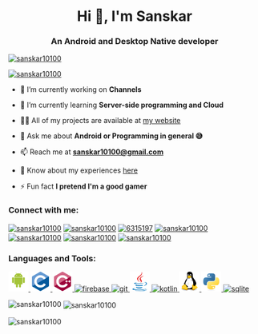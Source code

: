 <h1 align="center">Hi 👋, I'm Sanskar</h1>
<h3 align="center">An Android and Desktop Native developer</h3>

<p align="left"> <a href="https://github.com/ryo-ma/github-profile-trophy"><img src="https://github-profile-trophy.vercel.app/?username=sanskar10100&theme=dracula" alt="sanskar10100" /></a> </p>

<p align="left"> <a href="https://twitter.com/sanskar10100" target="blank"><img src="https://img.shields.io/twitter/follow/sanskar10100?logo=twitter&style=for-the-badge" alt="sanskar10100" /></a> </p>

- 🔭 I’m currently working on **Channels**

- 🌱 I’m currently learning **Server-side programming and Cloud**

- 👨‍💻 All of my projects are available at [my website](https://sanskar10100.github.io)

- 💬 Ask me about **Android or Programming in general 😅️**

- 📫 Reach me at **sanskar10100@gmail.com**

- 📄 Know about my experiences [here](https://drive.google.com/file/d/127Ve1Db8-BGBK0l14024-r4auLbUwYmI/view)

- ⚡ Fun fact **I pretend I'm a good gamer**

<h3 align="left">Connect with me:</h3>
<p align="left">
<a href="https://twitter.com/sanskar10100" target="blank"><img align="center" src="https://raw.githubusercontent.com/rahuldkjain/github-profile-readme-generator/master/src/images/icons/Social/twitter.svg" alt="sanskar10100" height="30" width="40" /></a>
<a href="https://linkedin.com/in/sanskar10100" target="blank"><img align="center" src="https://raw.githubusercontent.com/rahuldkjain/github-profile-readme-generator/master/src/images/icons/Social/linked-in-alt.svg" alt="sanskar10100" height="30" width="40" /></a>
<a href="https://stackoverflow.com/users/6315197" target="blank"><img align="center" src="https://raw.githubusercontent.com/rahuldkjain/github-profile-readme-generator/master/src/images/icons/Social/stack-overflow.svg" alt="6315197" height="30" width="40" /></a>
<a href="https://www.codechef.com/users/sanskar10100" target="blank"><img align="center" src="https://cdn.jsdelivr.net/npm/simple-icons@3.1.0/icons/codechef.svg" alt="sanskar10100" height="30" width="40" /></a>
<a href="https://www.hackerrank.com/sanskar10100" target="blank"><img align="center" src="https://raw.githubusercontent.com/rahuldkjain/github-profile-readme-generator/master/src/images/icons/Social/hackerrank.svg" alt="sanskar10100" height="30" width="40" /></a>
<a href="https://codeforces.com/profile/sanskar10100" target="blank"><img align="center" src="https://cdn.jsdelivr.net/npm/simple-icons@3.0.1/icons/codeforces.svg" alt="sanskar10100" height="30" width="40" /></a>
<a href="https://www.leetcode.com/sanskar10100" target="blank"><img align="center" src="https://raw.githubusercontent.com/rahuldkjain/github-profile-readme-generator/master/src/images/icons/Social/leet-code.svg" alt="sanskar10100" height="30" width="40" /></a>
</p>

<h3 align="left">Languages and Tools:</h3>
<p align="left"> <a href="https://developer.android.com" target="_blank"> <img src="https://raw.githubusercontent.com/devicons/devicon/master/icons/android/android-original-wordmark.svg" alt="android" width="40" height="40"/> </a> <a href="https://www.cprogramming.com/" target="_blank"> <img src="https://raw.githubusercontent.com/devicons/devicon/master/icons/c/c-original.svg" alt="c" width="40" height="40"/> </a> <a href="https://www.w3schools.com/cpp/" target="_blank"> <img src="https://raw.githubusercontent.com/devicons/devicon/master/icons/cplusplus/cplusplus-original.svg" alt="cplusplus" width="40" height="40"/> </a> <a href="https://firebase.google.com/" target="_blank"> <img src="https://www.vectorlogo.zone/logos/firebase/firebase-icon.svg" alt="firebase" width="40" height="40"/> </a> <a href="https://git-scm.com/" target="_blank"> <img src="https://www.vectorlogo.zone/logos/git-scm/git-scm-icon.svg" alt="git" width="40" height="40"/> </a> <a href="https://www.java.com" target="_blank"> <img src="https://raw.githubusercontent.com/devicons/devicon/master/icons/java/java-original.svg" alt="java" width="40" height="40"/> </a> <a href="https://kotlinlang.org" target="_blank"> <img src="https://www.vectorlogo.zone/logos/kotlinlang/kotlinlang-icon.svg" alt="kotlin" width="40" height="40"/> </a> <a href="https://www.linux.org/" target="_blank"> <img src="https://raw.githubusercontent.com/devicons/devicon/master/icons/linux/linux-original.svg" alt="linux" width="40" height="40"/> </a> <a href="https://www.python.org" target="_blank"> <img src="https://raw.githubusercontent.com/devicons/devicon/master/icons/python/python-original.svg" alt="python" width="40" height="40"/> </a> <a href="https://www.sqlite.org/" target="_blank"> <img src="https://www.vectorlogo.zone/logos/sqlite/sqlite-icon.svg" alt="sqlite" width="40" height="40"/> </a> </p>

<p><img align="left" src="https://github-readme-stats.vercel.app/api/top-langs?username=sanskar10100&show_icons=true&theme=radical&locale=en&layout=compact" alt="sanskar10100" /></p>

<p>&nbsp;<img align="center" src="https://github-readme-stats.vercel.app/api?username=sanskar10100&show_icons=true&theme=dark&locale=en" alt="sanskar10100" /></p>

<p><img align="center" src="https://github-readme-streak-stats.herokuapp.com/?user=sanskar10100&" alt="sanskar10100" /></p>
